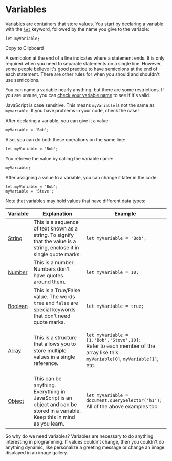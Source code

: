 # Variables

[Variables](https://developer.mozilla.org/en-US/docs/Glossary/Variable) are containers that store values. You start by declaring a variable with the [`let`](https://developer.mozilla.org/en-US/docs/Web/JavaScript/Reference/Statements/let) keyword, followed by the name you give to the variable:

```
let myVariable;
```

Copy to Clipboard

A semicolon at the end of a line indicates where a statement ends. It is only required when you need to separate statements on a single line. However, some people believe it's good practice to have semicolons at the end of each statement. There are other rules for when you should and shouldn't use semicolons.

You can name a variable nearly anything, but there are some restrictions. If you are unsure, you can [check your variable name](https://mothereff.in/js-variables) to see if it's valid.

JavaScript is case sensitive. This means `myVariable` is not the same as `myvariable`. If you have problems in your code, check the case!

After declaring a variable, you can give it a value:

```
myVariable = 'Bob';
```

Also, you can do both these operations on the same line:

```
let myVariable = 'Bob';
```

You retrieve the value by calling the variable name:

```
myVariable;
```

After assigning a value to a variable, you can change it later in the code:

```
let myVariable = 'Bob';
myVariable = 'Steve';
```

Note that variables may hold values that have different data types:

| Variable                                                             | Explanation                                                                                                                  | Example                                                                                                                                                                    |
| -------------------------------------------------------------------- | ---------------------------------------------------------------------------------------------------------------------------- | -------------------------------------------------------------------------------------------------------------------------------------------------------------------------- |
| [String](https://developer.mozilla.org/en-US/docs/Glossary/String)   | This is a sequence of text known as a string. To signify that the value is a string, enclose it in single quote marks.       | `let myVariable = 'Bob';`                                                                                                                                                  |
| [Number](https://developer.mozilla.org/en-US/docs/Glossary/Number)   | This is a number. Numbers don't have quotes around them.                                                                     | `let myVariable = 10;`                                                                                                                                                     |
| [Boolean](https://developer.mozilla.org/en-US/docs/Glossary/Boolean) | This is a True/False value. The words `true` and `false` are special keywords that don't need quote marks.                   | `let myVariable = true;`                                                                                                                                                   |
| [Array](https://developer.mozilla.org/en-US/docs/Glossary/array)     | This is a structure that allows you to store multiple values in a single reference.                                          | <p><code>let myVariable = [1,'Bob','Steve',10];</code><br>Refer to each member of the array like this:<br><code>myVariable[0]</code>, <code>myVariable[1]</code>, etc.</p> |
| [Object](https://developer.mozilla.org/en-US/docs/Glossary/Object)   | This can be anything. Everything in JavaScript is an object and can be stored in a variable. Keep this in mind as you learn. | <p><code>let myVariable = document.querySelector('h1');</code><br>All of the above examples too.</p>                                                                       |

So why do we need variables? Variables are necessary to do anything interesting in programming. If values couldn't change, then you couldn't do anything dynamic, like personalize a greeting message or change an image displayed in an image gallery.
